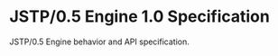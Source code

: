 JSTP/0.5 Engine 1.0 Specification
=================================

JSTP/0.5 Engine behavior and API specification.
